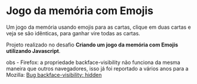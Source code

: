 # Jogo da memória com Emojis

Um jogo da memória usando emojis para as cartas, clique em duas cartas e veja se são idênticas, para ganhar vire todas as cartas.

Projeto realizado no desafio **Criando um jogo da memória com Emojis utilizando Javascript**.

obs - Firefox: a propriedade backface-visibility não funciona da mesma maneira que outros navegadores, isso já foi reportado a vários anos para a Mozilla: [Bug backface-visibility: hidden](https://bugzilla.mozilla.org/show_bug.cgi?id=1201471)